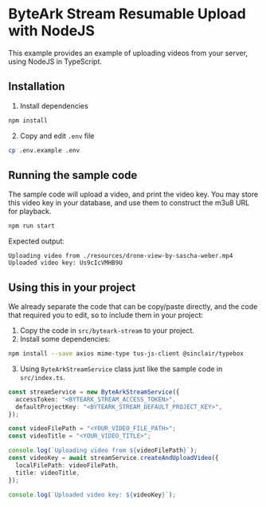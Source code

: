 # ByteArk Stream Resumable Upload with NodeJS

This example provides an example of uploading videos from your server,
using NodeJS in TypeScript.

## Installation

1. Install dependencies

```bash
npm install
```

2. Copy and edit `.env` file

```bash
cp .env.example .env
```

## Running the sample code

The sample code will upload a video, and print the video key.
You may store this video key in your database, and use them to construct
the m3u8 URL for playback.

```bash
npm run start
```

Expected output:

```
Uploading video from ./resources/drone-view-by-sascha-weber.mp4
Uploaded video key: Us9cIcVMHB9U
```

## Using this in your project

We already separate the code that can be copy/paste directly, and the code
that required you to edit, so to include them in your project:

1. Copy the code in `src/byteark-stream` to your project.
2. Install some dependencies:

```bash
npm install --save axios mime-type tus-js-client @sinclair/typebox
```

3. Using `ByteArkStreamService` class just like the sample code in `src/index.ts`.

```ts
const streamService = new ByteArkStreamService({
  accessToken: "<BYTEARK_STREAM_ACCESS_TOKEN>",
  defaultProjectKey: "<BYTEARK_STREAM_DEFAULT_PROJECT_KEY>",
});

const videoFilePath = "<YOUR_VIDEO_FILE_PATH>";
const videoTitle = "<YOUR_VIDEO_TITLE>";

console.log(`Uploading video from ${videoFilePath}`);
const videoKey = await streamService.createAndUploadVideo({
  localFilePath: videoFilePath,
  title: videoTitle,
});

console.log(`Uploaded video key: ${videoKey}`);
```

